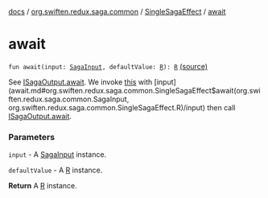 [docs](../../index.md) / [org.swiften.redux.saga.common](../index.md) / [SingleSagaEffect](index.md) / [await](./await.md)

# await

`fun await(input: `[`SagaInput`](../-saga-input/index.md)`, defaultValue: `[`R`](index.md#R)`): `[`R`](index.md#R) [(source)](https://github.com/protoman92/KotlinRedux/tree/master/common/common-saga/src/main/kotlin/org/swiften/redux/saga/common/CommonSaga.kt#L273)

See [ISagaOutput.await](../-i-saga-output/await.md). We invoke [this](#) with [input](await.md#org.swiften.redux.saga.common.SingleSagaEffect$await(org.swiften.redux.saga.common.SagaInput, org.swiften.redux.saga.common.SingleSagaEffect.R)/input) then call [ISagaOutput.await](../-i-saga-output/await.md).

### Parameters

`input` - A [SagaInput](../-saga-input/index.md) instance.

`defaultValue` - A [R](index.md#R) instance.

**Return**
A [R](index.md#R) instance.

